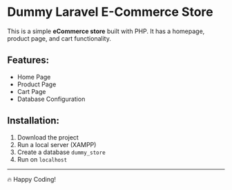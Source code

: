 # Dummy Laravel E-Commerce Store

This is a simple **eCommerce store** built with PHP. It has a homepage, product page, and cart functionality.

## Features:
- Home Page
- Product Page
- Cart Page
- Database Configuration

## Installation:
1. Download the project
2. Run a local server (XAMPP)
3. Create a database `dummy_store`
4. Run on `localhost`

---
🔥 Happy Coding!
